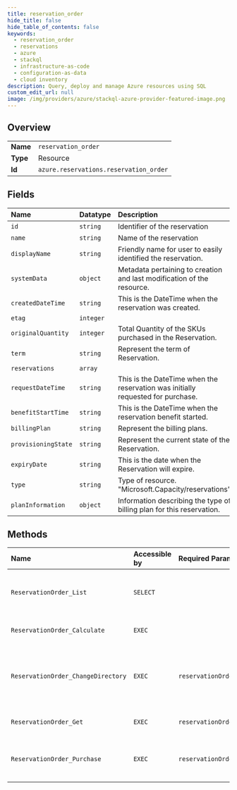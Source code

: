 ```yaml
---
title: reservation_order
hide_title: false
hide_table_of_contents: false
keywords:
  - reservation_order
  - reservations
  - azure    
  - stackql
  - infrastructure-as-code
  - configuration-as-data
  - cloud inventory
description: Query, deploy and manage Azure resources using SQL
custom_edit_url: null
image: /img/providers/azure/stackql-azure-provider-featured-image.png
---
```

  
    

## Overview
<table><tbody>
<tr><td><b>Name</b></td><td><code>reservation_order</code></td></tr>
<tr><td><b>Type</b></td><td>Resource</td></tr>
<tr><td><b>Id</b></td><td><code>azure.reservations.reservation_order</code></td></tr>
</tbody></table>

## Fields
| Name | Datatype | Description |
|:-----|:---------|:------------|
| `id` | `string` | Identifier of the reservation |
| `name` | `string` | Name of the reservation |
| `displayName` | `string` | Friendly name for user to easily identified the reservation. |
| `systemData` | `object` | Metadata pertaining to creation and last modification of the resource. |
| `createdDateTime` | `string` | This is the DateTime when the reservation was created. |
| `etag` | `integer` |  |
| `originalQuantity` | `integer` | Total Quantity of the SKUs purchased in the Reservation. |
| `term` | `string` | Represent the term of Reservation. |
| `reservations` | `array` |  |
| `requestDateTime` | `string` | This is the DateTime when the reservation was initially requested for purchase. |
| `benefitStartTime` | `string` | This is the DateTime when the reservation benefit started. |
| `billingPlan` | `string` | Represent the billing plans. |
| `provisioningState` | `string` | Represent the current state of the Reservation. |
| `expiryDate` | `string` | This is the date when the Reservation will expire. |
| `type` | `string` | Type of resource. "Microsoft.Capacity/reservations" |
| `planInformation` | `object` | Information describing the type of billing plan for this reservation. |
## Methods
| Name | Accessible by | Required Params | Description |
|:-----|:--------------|:----------------|:------------|
| `ReservationOrder_List` | `SELECT` |  | List of all the `ReservationOrder`s that the user has access to in the current tenant. |
| `ReservationOrder_Calculate` | `EXEC` |  | Calculate price for placing a `ReservationOrder`. |
| `ReservationOrder_ChangeDirectory` | `EXEC` | `reservationOrderId` | Change directory (tenant) of `ReservationOrder` and all `Reservation` under it to specified tenant id |
| `ReservationOrder_Get` | `EXEC` | `reservationOrderId` | Get the details of the `ReservationOrder`. |
| `ReservationOrder_Purchase` | `EXEC` | `reservationOrderId` | Purchase `ReservationOrder` and create resource under the specified URI. |
